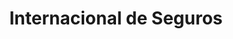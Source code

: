 ---
title: "Internacional de Seguros"
url: /panama-city/internacional-de-seguros/
shop: Allgemein
---